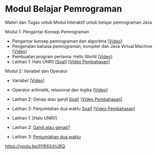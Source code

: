 # Modul Belajar Pemrograman
Materi dan Tugas untuk Modul Interaktif untuk belajar pemrograman Java

Modul 1: Pengantar Konsep Pemrograman
- Pengantar konsep pemrograman dan algoritma [[Video](https://www.youtube.com/watch?v=GpYSoHiEe5A)]
- Pengenalan bahasa pemrograman, kompiler dan Java Virtual Machine [[Video](https://www.youtube.com/watch?v=leCWaMySuRQ)]
- Pembuatan program pertama: Hello World [[Video](https://youtu.be/lIYRXlUHJRQ)]
- Latihan 1: Halo UNRI! [[Soal](https://github.com/Jurusan-Ilmu-Komputer-Universitas-Riau/Konsep_Pemrograman/tree/main/latihan/latihan1)] [[Video Pembahasan](https://youtu.be/LIZ-G7iIyFI)]



Modul 2: Variabel dan Operator
- Variabel [[Video](https://www.youtube.com/watch?v=GpYSoHiEe5A)]
- Operator aritmatik, relasional dan logika [[Video](https://www.youtube.com/watch?v=GpYSoHiEe5A)]
- Latihan 2: Genap atau ganjil [Soal](https://github.com/Jurusan-Ilmu-Komputer-Universitas-Riau/Konsep_Pemrograman/tree/main/latihan/latihan2)] [[Video Pembahasan]()]
- Latihan 3: Penjumlahan dua waktu [Soal](https://github.com/Jurusan-Ilmu-Komputer-Universitas-Riau/Konsep_Pemrograman/tree/main/latihan/latihan3)] [[Video Pembahasan]()]




- Latihan 1: [Halo UNRI!]
- Latihan 2: [Ganjil atau genap?](https://github.com/Jurusan-Ilmu-Komputer-Universitas-Riau/Konsep_Pemrograman/tree/main/latihan/latihan2)
- Latihan 3: [Penjumlahan dua waktu](https://github.com/Jurusan-Ilmu-Komputer-Universitas-Riau/Konsep_Pemrograman/tree/main/latihan/latihan3)


https://youtu.be/lIYRXlUHJRQ